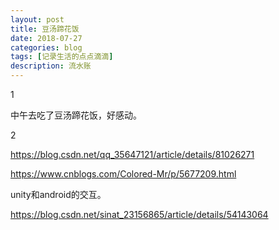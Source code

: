 ```yaml
---
layout: post
title: 豆汤蹄花饭
date: 2018-07-27
categories: blog
tags: [记录生活的点点滴滴]
description: 流水账
---
```


1 

中午去吃了豆汤蹄花饭，好感动。

2

https://blog.csdn.net/qq_35647121/article/details/81026271

https://www.cnblogs.com/Colored-Mr/p/5677209.html

unity和android的交互。

https://blog.csdn.net/sinat_23156865/article/details/54143064






